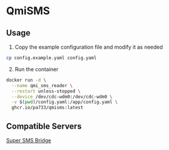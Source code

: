 # QmiSMS
## Usage
1. Copy the example configuration file and modify it as needed
```bash
cp config.example.yaml config.yaml
```
2. Run the container
```bash
docker run -d \
  --name qmi_sms_reader \
  --restart unless-stopped \
  --device /dev/cdc-wdm0:/dev/cdc-wdm0 \
  -v $(pwd)/config.yaml:/app/config.yaml \
  ghcr.io/pa733/qmisms:latest
```
## Compatible Servers
[Super SMS Bridge](https://github.com/PA733/SuperSMSBridge)